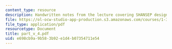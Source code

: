 ```yaml
---
content_type: resource
description: Handwritten notes from the lecture covering SHANSEP design method.
file: https://ol-ocw-studio-app-production.s3.amazonaws.com/courses/1-361-advanced-soil-mechanics-fall-2004/e698cb9a9b583b92e1d4b07354711e54_part_v_4.pdf
file_type: application/pdf
resourcetype: Document
title: part_v_4.pdf
uid: e698cb9a-9b58-3b92-e1d4-b07354711e54
---
```

